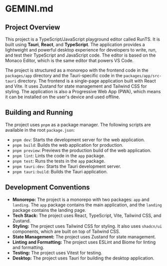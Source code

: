 # GEMINI.md

## Project Overview

This project is a TypeScript/JavaScript playground editor called RunTS. It is built using **Tauri**, **React**, and **TypeScript**. The application provides a lightweight and powerful desktop experience for developers to write, run, and test their TypeScript and JavaScript code. The editor is based on the Monaco Editor, which is the same editor that powers VS Code.

The project is structured as a monorepo with the frontend code in the `packages/app` directory and the Tauri-specific code in the `packages/app/src-tauri` directory. The frontend is a single-page application built with React and Vite. It uses Zustand for state management and Tailwind CSS for styling. The application is also a Progressive Web App (PWA), which means it can be installed on the user's device and used offline.

## Building and Running

The project uses `pnpm` as a package manager. The following scripts are available in the root `package.json`:

*   `pnpm dev`: Starts the development server for the web application.
*   `pnpm build`: Builds the web application for production.
*   `pnpm preview`: Previews the production build of the web application.
*   `pnpm lint`: Lints the code in the `app` package.
*   `pnpm test`: Runs the tests in the `app` package.
*   `pnpm tauri:dev`: Starts the Tauri development server.
*   `pnpm tauri:build`: Builds the Tauri application.

## Development Conventions

*   **Monorepo:** The project is a monorepo with two packages: `app` and `landing`. The `app` package contains the main application, and the `landing` package contains the landing page.
*   **Tech Stack:** The project uses React, TypeScript, Vite, Tailwind CSS, and Zustand.
*   **Styling:** The project uses Tailwind CSS for styling. It also uses `shadcn/ui` components, which are built on top of Tailwind CSS.
*   **State Management:** The project uses Zustand for state management.
*   **Linting and Formatting:** The project uses ESLint and Biome for linting and formatting.
*   **Testing:** The project uses Vitest for testing.
*   **Desktop:** The project uses Tauri for building the desktop application.
